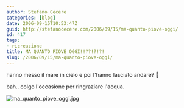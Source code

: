 ```yaml
---
author: Stefano Cecere
categories: [blog]
date: 2006-09-15T10:53:47Z
guid: http://stefanocecere.com/2006/09/15/ma-quanto-piove-oggi/
id: 417
tags:
- ricreazione
title: MA QUANTO PIOVE OGGI!!??!?!?!
slug: /2006/09/15/ma-quanto-piove-oggi/
---
```


hanno messo il mare in cielo e poi l'hanno lasciato andare? 🙂

bah.. colgo l'occasione per ringraziare l'acqua.
  
<img alt="ma_quanto_piove_oggi.jpg" id="image416" src="http://stefanocecere.com/wp-content/uploads/sites/3/2006/09/ma_quanto_piove_oggi.jpg" />